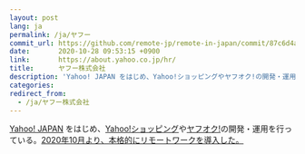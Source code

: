 ```yaml
---
layout: post
lang: ja
permalink: /ja/ヤフー
commit_url: https://github.com/remote-jp/remote-in-japan/commit/87c6d4a4c34c548f0b5e6de6a4737bd67ef36e47
date:       2020-10-28 09:53:15 +0900
link:       https://about.yahoo.co.jp/hr/
title:      ヤフー株式会社
description: 'Yahoo! JAPAN をはじめ、Yahoo!ショッピングやヤフオク!の開発・運用を行っている。2020年10月より、本格的にリモートワークを導入した。'
categories: 
redirect_from:
  - /ja/ヤフー株式会社
---
```


<p><a href="https://www.yahoo.co.jp/">Yahoo! JAPAN</a> をはじめ、<a href="https://shopping.yahoo.co.jp/">Yahoo!ショッピング</a>や<a href="https://auctions.yahoo.co.jp/">ヤフオク!</a>の開発・運用を行っている。<a href="https://about.yahoo.co.jp/pr/release/2020/07/15a/">2020年10月より、本格的にリモートワークを導入した。</a></p>

